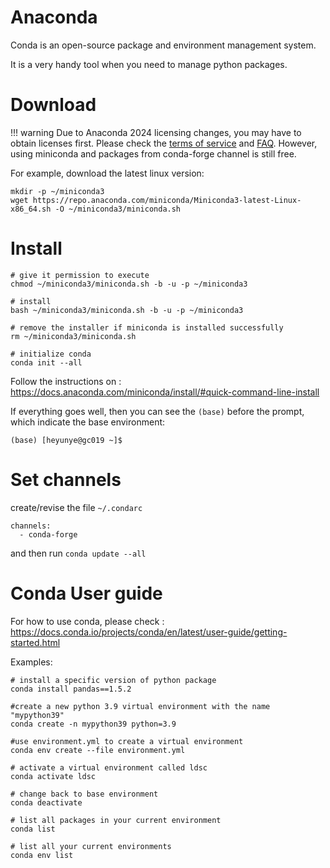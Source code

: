 # Anaconda

Conda is an open-source package and environment management system. 

It is a very handy tool when you need to manage python packages.

# Download

!!! warning
    Due to Anaconda 2024 licensing changes, you may have to obtain licenses first. Please check the [terms of service](https://legal.anaconda.com/policies/en?name=terms-of-service#anaconda-terms-of-service) and [FAQ](https://www.anaconda.com/pricing/terms-of-service-faqs). However, using miniconda and packages from conda-forge channel is still free.



For example, download the latest linux version:

```
mkdir -p ~/miniconda3
wget https://repo.anaconda.com/miniconda/Miniconda3-latest-Linux-x86_64.sh -O ~/miniconda3/miniconda.sh
```


# Install
```
# give it permission to execute
chmod ~/miniconda3/miniconda.sh -b -u -p ~/miniconda3

# install
bash ~/miniconda3/miniconda.sh -b -u -p ~/miniconda3

# remove the installer if miniconda is installed successfully
rm ~/miniconda3/miniconda.sh

# initialize conda
conda init --all
```

Follow the instructions on :
https://docs.anaconda.com/miniconda/install/#quick-command-line-install

If everything goes well, then you can see the `(base)` before the prompt, which indicate the base environment:
```
(base) [heyunye@gc019 ~]$
```

# Set channels

create/revise the file `~/.condarc`

```
channels:
  - conda-forge
```

and then run `conda update --all`

# Conda User guide

For how to use conda, please check :
https://docs.conda.io/projects/conda/en/latest/user-guide/getting-started.html

Examples:
```
# install a specific version of python package
conda install pandas==1.5.2

#create a new python 3.9 virtual environment with the name "mypython39"
conda create -n mypython39 python=3.9

#use environment.yml to create a virtual environment
conda env create --file environment.yml

# activate a virtual environment called ldsc
conda activate ldsc

# change back to base environment
conda deactivate

# list all packages in your current environment 
conda list

# list all your current environments 
conda env list
```
